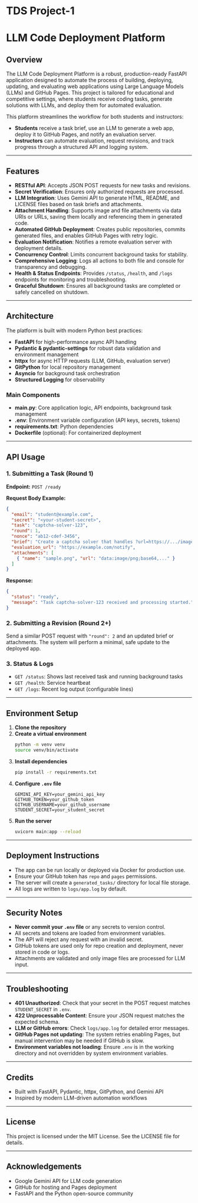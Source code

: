 # TDS Project-1
# LLM Code Deployment Platform

## Overview

The LLM Code Deployment Platform is a robust, production-ready FastAPI application designed to automate the process of building, deploying, updating, and evaluating web applications using Large Language Models (LLMs) and GitHub Pages. This project is tailored for educational and competitive settings, where students receive coding tasks, generate solutions with LLMs, and deploy them for automated evaluation.

This platform streamlines the workflow for both students and instructors:
- **Students** receive a task brief, use an LLM to generate a web app, deploy it to GitHub Pages, and notify an evaluation server.
- **Instructors** can automate evaluation, request revisions, and track progress through a structured API and logging system.

---

## Features

- **RESTful API**: Accepts JSON POST requests for new tasks and revisions.
- **Secret Verification**: Ensures only authorized requests are processed.
- **LLM Integration**: Uses Gemini API to generate HTML, README, and LICENSE files based on task briefs and attachments.
- **Attachment Handling**: Supports image and file attachments via data URIs or URLs, saving them locally and referencing them in generated code.
- **Automated GitHub Deployment**: Creates public repositories, commits generated files, and enables GitHub Pages with retry logic.
- **Evaluation Notification**: Notifies a remote evaluation server with deployment details.
- **Concurrency Control**: Limits concurrent background tasks for stability.
- **Comprehensive Logging**: Logs all actions to both file and console for transparency and debugging.
- **Health & Status Endpoints**: Provides `/status`, `/health`, and `/logs` endpoints for monitoring and troubleshooting.
- **Graceful Shutdown**: Ensures all background tasks are completed or safely cancelled on shutdown.

---

## Architecture

The platform is built with modern Python best practices:
- **FastAPI** for high-performance async API handling
- **Pydantic & pydantic-settings** for robust data validation and environment management
- **httpx** for async HTTP requests (LLM, GitHub, evaluation server)
- **GitPython** for local repository management
- **Asyncio** for background task orchestration
- **Structured Logging** for observability

### Main Components
- **main.py**: Core application logic, API endpoints, background task management
- **.env**: Environment variable configuration (API keys, secrets, tokens)
- **requirements.txt**: Python dependencies
- **Dockerfile** (optional): For containerized deployment

---

## API Usage

### 1. Submitting a Task (Round 1)

**Endpoint:** `POST /ready`

**Request Body Example:**
```json
{
  "email": "student@example.com",
  "secret": "<your-student-secret>",
  "task": "captcha-solver-123",
  "round": 1,
  "nonce": "ab12-cdef-3456",
  "brief": "Create a captcha solver that handles ?url=https://.../image.png. Default to attached sample.",
  "evaluation_url": "https://example.com/notify",
  "attachments": [
    { "name": "sample.png", "url": "data:image/png;base64,..." }
  ]
}
```

**Response:**
```json
{
  "status": "ready",
  "message": "Task captcha-solver-123 received and processing started."
}
```

### 2. Submitting a Revision (Round 2+)

Send a similar POST request with `"round": 2` and an updated brief or attachments. The system will perform a minimal, safe update to the deployed app.

### 3. Status & Logs
- `GET /status`: Shows last received task and running background tasks
- `GET /health`: Service heartbeat
- `GET /logs`: Recent log output (configurable lines)

---

## Environment Setup

1. **Clone the repository**
2. **Create a virtual environment**
   ```sh
   python -m venv venv
   source venv/bin/activate
   ```
3. **Install dependencies**
   ```sh
   pip install -r requirements.txt
   ```
4. **Configure `.env` file**
   ```env
   GEMINI_API_KEY=your_gemini_api_key
   GITHUB_TOKEN=your_github_token
   GITHUB_USERNAME=your_github_username
   STUDENT_SECRET=your_student_secret
   ```
5. **Run the server**
   ```sh
   uvicorn main:app --reload
   ```

---

## Deployment Instructions

- The app can be run locally or deployed via Docker for production use.
- Ensure your GitHub token has `repo` and `pages` permissions.
- The server will create a `generated_tasks/` directory for local file storage.
- All logs are written to `logs/app.log` by default.

---

## Security Notes

- **Never commit your `.env` file** or any secrets to version control.
- All secrets and tokens are loaded from environment variables.
- The API will reject any request with an invalid secret.
- GitHub tokens are used only for repo creation and deployment, never stored in code or logs.
- Attachments are validated and only image files are processed for LLM input.

---

## Troubleshooting

- **401 Unauthorized**: Check that your secret in the POST request matches `STUDENT_SECRET` in `.env`.
- **422 Unprocessable Content**: Ensure your JSON request matches the expected schema.
- **LLM or GitHub errors**: Check `logs/app.log` for detailed error messages.
- **GitHub Pages not updating**: The system retries enabling Pages, but manual intervention may be needed if GitHub is slow.
- **Environment variables not loading**: Ensure `.env` is in the working directory and not overridden by system environment variables.

---

## Credits
- Built with FastAPI, Pydantic, httpx, GitPython, and Gemini API
- Inspired by modern LLM-driven automation workflows

---

## License

This project is licensed under the MIT License. See the LICENSE file for details.

---

## Acknowledgements

- Google Gemini API for LLM code generation
- GitHub for hosting and Pages deployment
- FastAPI and the Python open-source community
